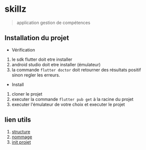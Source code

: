 # skillz  

> application gestion de compétences  

## Installation du projet  

- Vérification

1. le sdk flutter doit etre installer  
2. android studio doit etre installer (émulateur)  
3. la commande `flutter doctor` doit retourner des résultats positif  
sinon regler les erreurs.  

- Install  

1. cloner le projet  
2. executer la commande `flutter pub get` à la racine du projet  
3. executer l'émulateur de votre choix et executer le projet  

## lien utils  

1. [structure](https://github.com/woopear/welcome/blob/main/structure-flutter.md)   
2. [nommage](https://github.com/woopear/welcome/blob/main/regles-nommage.md)  
3. [init projet](https://github.com/woopear/welcome/blob/main/init-projet-flutter.md)

